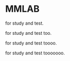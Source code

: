 # MMLAB
for study and test.

for study and test too.

for study and test toooo.

for study and test tooooooo.
